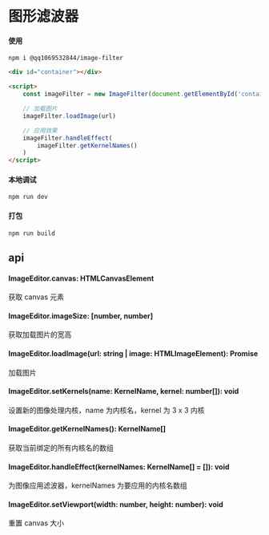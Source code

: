 # 图形滤波器

#### 使用

```
npm i @qq1069532844/image-filter
```

```html
<div id="container"></div>

<script>
    const imageFilter = new ImageFilter(document.getElementById('container'))

    // 加载图片
    imageFilter.loadImage(url)

    // 应用效果
    imageFilter.handleEffect(
        imageFilter.getKernelNames()
    )
</script>
```

#### 本地调试

```
npm run dev
```

#### 打包

```
npm run build
```

## api

#### ImageEditor.canvas: HTMLCanvasElement

获取 canvas 元素

#### ImageEditor.imageSize: [number, number]

获取加载图片的宽高

#### ImageEditor.loadImage(url: string | image: HTMLImageElement): Promise<HTMLImageElement>

加载图片

#### ImageEditor.setKernels(name: KernelName, kernel: number[]): void

设置新的图像处理内核，name 为内核名，kernel 为 3 x 3 内核

#### ImageEditor.getKernelNames(): KernelName[]

获取当前绑定的所有内核名的数组

#### ImageEditor.handleEffect(kernelNames: KernelName[] = []): void

为图像应用滤波器，kernelNames 为要应用的内核名数组

#### ImageEditor.setViewport(width: number, height: number): void

重置 canvas 大小
